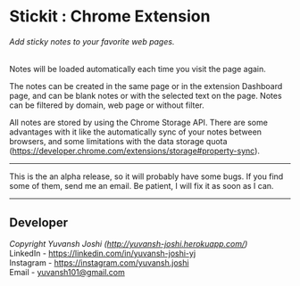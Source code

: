 # Stickit : Chrome Extension
###### Add sticky notes to your favorite web pages.

Notes will be loaded automatically each time you visit the page again.

The notes can be created in the same page or in the extension Dashboard page, and can be blank notes or with the selected text on the page. Notes can be filtered by domain, web page or without filter.

All notes are stored by using the Chrome Storage API. There are some advantages with it like the automatically sync of your notes between browsers, and some limitations with the data storage quota (https://developer.chrome.com/extensions/storage#property-sync).

**** 
This is the an alpha release, so it will probably have some bugs. If you find some of them, send me an email. Be patient, I will fix it as soon as I can. 
****

## Developer

_Copyright Yuvansh Joshi (http://yuvansh-joshi.herokuapp.com/)_  
LinkedIn - https://linkedin.com/in/yuvansh-joshi-yj  
Instagram - https://instagram.com/yuvansh.joshi  
Email - yuvansh101@gmail.com
 
